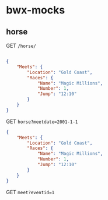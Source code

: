 # bwx-mocks

## horse

GET `/horse/`

```json

{
    "Meets": {
        "Location": "Gold Coast",
        "Races": {
            "Name": "Magic Millions",
            "Number": 1,
            "Jump": "12:10"
        }
    }
}

```

GET `horse?meetdate=2001-1-1`

```json
{
    "Meets": {
        "Location": "Gold Coast",
        "Races": {
            "Name": "Magic Millions",
            "Number": 1,
            "Jump": "12:10"
        }
    }
}
```

GET `meet?eventid=1`
